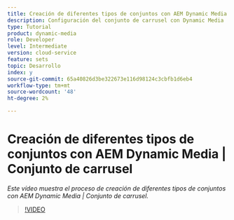 ```yaml
---
title: Creación de diferentes tipos de conjuntos con AEM Dynamic Media |Conjunto de carrusel
description: Configuración del conjunto de carrusel con Dynamic Media
type: Tutorial
product: dynamic-media
role: Developer
level: Intermediate
version: cloud-service
feature: sets
topic: Desarrollo
index: y
source-git-commit: 65a40826d3be322673e116d98124c3cbfb1d6eb4
workflow-type: tm+mt
source-wordcount: '48'
ht-degree: 2%

---
```



# Creación de diferentes tipos de conjuntos con AEM Dynamic Media | Conjunto de carrusel

*Este vídeo muestra el proceso de creación de diferentes tipos de conjuntos con AEM Dynamic Media | Conjunto de carrusel.*

>[!VIDEO](https://video.tv.adobe.com/v/335380?quality=9&learn=on)
